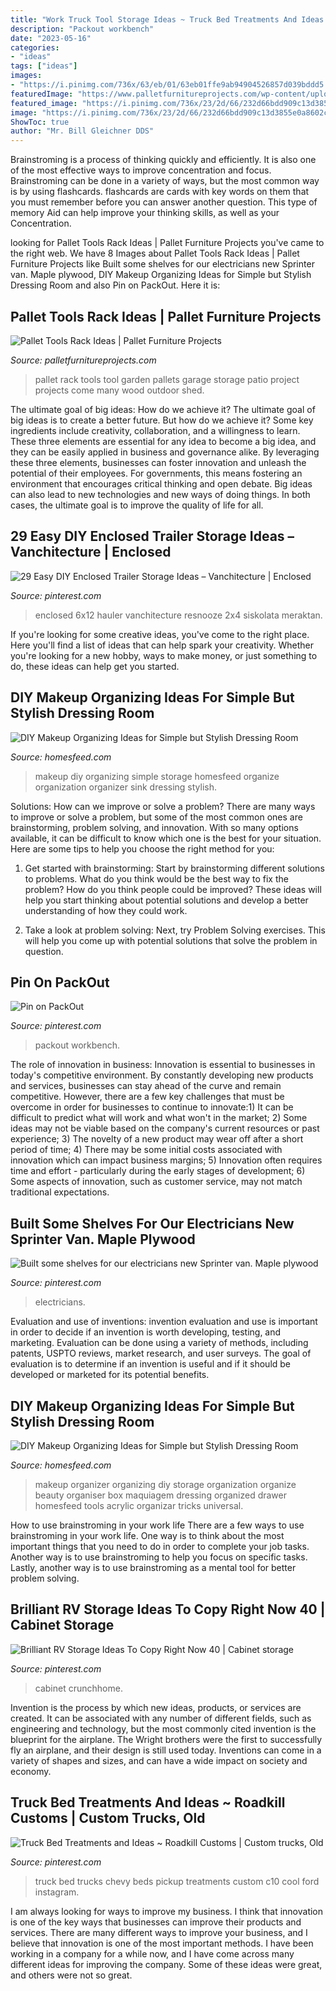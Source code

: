 ```yaml
---
title: "Work Truck Tool Storage Ideas ~ Truck Bed Treatments And Ideas ~ Roadkill Customs"
description: "Packout workbench"
date: "2023-05-16"
categories:
- "ideas"
tags: ["ideas"]
images:
- "https://i.pinimg.com/736x/63/eb/01/63eb01ffe9ab94904526857d039bddd5.jpg"
featuredImage: "https://www.palletfurnitureprojects.com/wp-content/uploads/2016/05/Pallet-Tools-Rack.jpg"
featured_image: "https://i.pinimg.com/736x/23/2d/66/232d66bdd909c13d3855e0a8602c41a6.jpg"
image: "https://i.pinimg.com/736x/23/2d/66/232d66bdd909c13d3855e0a8602c41a6.jpg"
ShowToc: true
author: "Mr. Bill Gleichner DDS"
---
```



Brainstroming is a process of thinking quickly and efficiently. It is also one of the most effective ways to improve concentration and focus. Brainstroming can be done in a variety of ways, but the most common way is by using flashcards. flashcards are cards with key words on them that you must remember before you can answer another question. This type of memory Aid can help improve your thinking skills, as well as your Concentration.

	

		
looking for Pallet Tools Rack Ideas | Pallet Furniture Projects you've came to the right web. We have 8 Images about Pallet Tools Rack Ideas | Pallet Furniture Projects like Built some shelves for our electricians new Sprinter van. Maple plywood, DIY Makeup Organizing Ideas for Simple but Stylish Dressing Room and also Pin on PackOut. Here it is:
		
    
## Pallet Tools Rack Ideas | Pallet Furniture Projects

<img loading=lazy src="https://www.palletfurnitureprojects.com/wp-content/uploads/2016/05/Pallet-Tools-Rack.jpg" onerror="this.onerror=null;this.src='https://tse3.mm.bing.net/th?id=OIP.tEKSGO4GT1ixs8VGnG-SawHaJ4&amp;pid=15.1';" alt="Pallet Tools Rack Ideas | Pallet Furniture Projects">

_Source: palletfurnitureprojects.com_

>pallet rack tools tool garden pallets garage storage patio project projects come many wood outdoor shed. 

	

The ultimate goal of big ideas: How do we achieve it?
The ultimate goal of big ideas is to create a better future. But how do we achieve it? Some key ingredients include creativity, collaboration, and a willingness to learn. These three elements are essential for any idea to become a big idea, and they can be easily applied in business and governance alike. By leveraging these three elements, businesses can foster innovation and unleash the potential of their employees. For governments, this means fostering an environment that encourages critical thinking and open debate. Big ideas can also lead to new technologies and new ways of doing things. In both cases, the ultimate goal is to improve the quality of life for all.

    
## 29 Easy DIY Enclosed Trailer Storage Ideas – Vanchitecture | Enclosed

<img loading=lazy src="https://i.pinimg.com/736x/d5/21/95/d52195d123a11bb0f66429865b0f57f5.jpg" onerror="this.onerror=null;this.src='https://tse4.mm.bing.net/th?id=OIP.EhQszeTDS3hAShitrrp0dAHaJ5&amp;pid=15.1';" alt="29 Easy DIY Enclosed Trailer Storage Ideas – Vanchitecture | Enclosed">

_Source: pinterest.com_

>enclosed 6x12 hauler vanchitecture resnooze 2x4 siskolata meraktan. 

	

If you're looking for some creative ideas, you've come to the right place. Here you'll find a list of ideas that can help spark your creativity. Whether you're looking for a new hobby, ways to make money, or just something to do, these ideas can help get you started.

    
## DIY Makeup Organizing Ideas For Simple But Stylish Dressing Room

<img loading=lazy src="https://homesfeed.com/wp-content/uploads/2015/09/simple-diy-makeup-organizing-idea-with-plastic-racks-and-chevron-pattern-pot-and-white-storage-in-a-dresser.jpg" onerror="this.onerror=null;this.src='https://tse1.mm.bing.net/th?id=OIP.hK3PGTr6nOhRXu_-2rS4bwHaFj&amp;pid=15.1';" alt="DIY Makeup Organizing Ideas for Simple but Stylish Dressing Room">

_Source: homesfeed.com_

>makeup diy organizing simple storage homesfeed organize organization organizer sink dressing stylish. 

	

Solutions: How can we improve or solve a problem?
There are many ways to improve or solve a problem, but some of the most common ones are brainstorming, problem solving, and innovation. With so many options available, it can be difficult to know which one is the best for your situation. Here are some tips to help you choose the right method for you:
1. Get started with brainstorming: Start by brainstorming different solutions to problems. What do you think would be the best way to fix the problem? How do you think people could be improved? These ideas will help you start thinking about potential solutions and develop a better understanding of how they could work.

2. Take a look at problem solving: Next, try Problem Solving exercises. This will help you come up with potential solutions that solve the problem in question.

    
## Pin On PackOut

<img loading=lazy src="https://i.pinimg.com/736x/23/2d/66/232d66bdd909c13d3855e0a8602c41a6.jpg" onerror="this.onerror=null;this.src='https://tse4.mm.bing.net/th?id=OIP.HoSMlfu8h-U4Pm0T_eQpZQHaJ3&amp;pid=15.1';" alt="Pin on PackOut">

_Source: pinterest.com_

>packout workbench. 

	

The role of innovation in business:
Innovation is essential to businesses in today's competitive environment. By constantly developing new products and services, businesses can stay ahead of the curve and remain competitive. However, there are a few key challenges that must be overcome in order for businesses to continue to innovate:1) It can be difficult to predict what will work and what won't in the market; 2) Some ideas may not be viable based on the company's current resources or past experience; 3) The novelty of a new product may wear off after a short period of time; 4) There may be some initial costs associated with innovation which can impact business margins; 5) Innovation often requires time and effort - particularly during the early stages of development; 6) Some aspects of innovation, such as customer service, may not match traditional expectations.

    
## Built Some Shelves For Our Electricians New Sprinter Van. Maple Plywood

<img loading=lazy src="https://i.pinimg.com/736x/63/eb/01/63eb01ffe9ab94904526857d039bddd5.jpg" onerror="this.onerror=null;this.src='https://tse3.mm.bing.net/th?id=OIP.wDMJ9QduB15Zqe5APuXzxAHaJ3&amp;pid=15.1';" alt="Built some shelves for our electricians new Sprinter van. Maple plywood">

_Source: pinterest.com_

>electricians. 

	

Evaluation and use of inventions:
invention evaluation and use is important in order to decide if an invention is worth developing, testing, and marketing. Evaluation can be done using a variety of methods, including patents, USPTO reviews, market research, and user surveys. The goal of evaluation is to determine if an invention is useful and if it should be developed or marketed for its potential benefits.

    
## DIY Makeup Organizing Ideas For Simple But Stylish Dressing Room

<img loading=lazy src="https://homesfeed.com/wp-content/uploads/2015/09/compact-makeup-organizing-idea-with-acrylic-storage-desgn-with-plots-and-some-makeup-tools.jpg" onerror="this.onerror=null;this.src='https://tse2.mm.bing.net/th?id=OIP.oT9sSIkbsH__6CweOtMgsgHaE8&amp;pid=15.1';" alt="DIY Makeup Organizing Ideas for Simple but Stylish Dressing Room">

_Source: homesfeed.com_

>makeup organizer organizing diy storage organization organize beauty organiser box maquiagem dressing organized drawer homesfeed tools acrylic organizar tricks universal. 

	

How to use brainstroming in your work life
There are a few ways to use brainstroming in your work life. One way is to think about the most important things that you need to do in order to complete your job tasks. Another way is to use brainstroming to help you focus on specific tasks. Lastly, another way is to use brainstroming as a mental tool for better problem solving.

    
## Brilliant RV Storage Ideas To Copy Right Now 40 | Cabinet Storage

<img loading=lazy src="https://i.pinimg.com/736x/a9/cb/ac/a9cbace4727ea1f91490ab95f95a18d4.jpg" onerror="this.onerror=null;this.src='https://tse4.mm.bing.net/th?id=OIP.HvOXczJfLox2gsX-HbLT4gHaNc&amp;pid=15.1';" alt="Brilliant RV Storage Ideas To Copy Right Now 40 | Cabinet storage">

_Source: pinterest.com_

>cabinet crunchhome. 

	

Invention is the process by which new ideas, products, or services are created. It can be associated with any number of different fields, such as engineering and technology, but the most commonly cited invention is the blueprint for the airplane. The Wright brothers were the first to successfully fly an airplane, and their design is still used today. Inventions can come in a variety of shapes and sizes, and can have a wide impact on society and economy.

    
## Truck Bed Treatments And Ideas ~ Roadkill Customs | Custom Trucks, Old

<img loading=lazy src="https://i.pinimg.com/736x/75/8a/25/758a25bab204a0eb9609d41fe5975a36.jpg" onerror="this.onerror=null;this.src='https://tse4.mm.bing.net/th?id=OIP._NpUna83y-kI9vBEgcMETgHaHa&amp;pid=15.1';" alt="Truck Bed Treatments and Ideas ~ Roadkill Customs | Custom trucks, Old">

_Source: pinterest.com_

>truck bed trucks chevy beds pickup treatments custom c10 cool ford instagram. 

	

I am always looking for ways to improve my business. I think that innovation is one of the key ways that businesses can improve their products and services. There are many different ways to improve your business, and I believe that innovation is one of the most important methods. I have been working in a company for a while now, and I have come across many different ideas for improving the company. Some of these ideas were great, and others were not so great.

